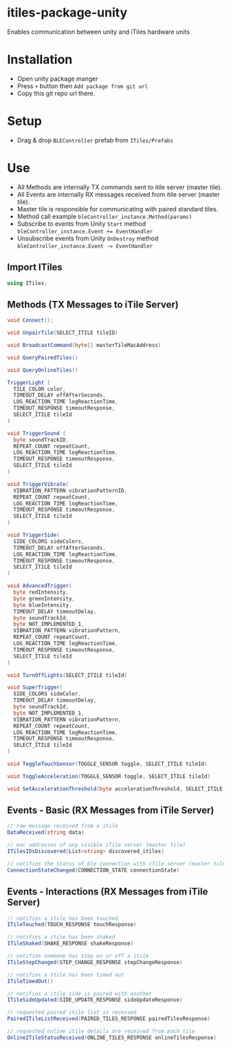 # itiles-package-unity
Enables communication between unity and iTiles hardware units

# Installation
- Open unity package manger
- Press `+` button then `Add package from git url`
- Copy this git repo url there.

# Setup
- Drag & drop `BLEController` prefab from `ITiles/Prefabs`

# Use
- All Methods are internally TX commands sent to itile server (master tile).
- All Events are internally RX messages received from itile server (master tile).
- Master tile is responsible for communicating with paired standard tiles.
- Method call example `bleController_instance.Method(params)`
- Subscribe to events from Unity `Start` method `bleController_instance.Event += EventHandler`
- Unsubscribe events from Unity `OnDestroy` method `bleController_instance.Event -= EventHandler`

## Import ITiles
```csharp
using ITiles;
```

## Methods (TX Messages to iTile Server)
```csharp
void Connect();
```

```csharp
void UnpairTile(SELECT_ITILE tileID)
```

```csharp
void BroadcastCommand(byte[] masterTileMacAddress)
```

```csharp
void QueryPairedTiles()
```

```csharp
void QueryOnlineTiles()
```

```csharp
TriggerLight (
  TILE_COLOR color, 
  TIMEOUT_DELAY offAfterSeconds, 
  LOG_REACTION_TIME logReactionTime, 
  TIMEOUT_RESPONSE timeoutResponse, 
  SELECT_ITILE tileId
)
```

```csharp
void TriggerSound (
  byte soundTrackID,
  REPEAT_COUNT repeatCount,
  LOG_REACTION_TIME logReactionTime,
  TIMEOUT_RESPONSE timeoutResponse,
  SELECT_ITILE tileId
)
```

```csharp
void TriggerVibrate(
  VIBRATION_PATTERN vibrationPatternID,
  REPEAT_COUNT repeatCount,
  LOG_REACTION_TIME logReactionTime,
  TIMEOUT_RESPONSE timeoutResponse,
  SELECT_ITILE tileId
)
```

```csharp
void TriggerSide(
  SIDE_COLORS sideColors,
  TIMEOUT_DELAY offAfterSeconds,
  LOG_REACTION_TIME logReactionTime,
  TIMEOUT_RESPONSE timeoutResponse,
  SELECT_ITILE tileId
)
```

```csharp
void AdvancedTrigger(
  byte redIntensity,
  byte greenIntensity,
  byte blueIntensity,
  TIMEOUT_DELAY timeoutDelay,
  byte soundTrackId,
  byte NOT_IMPLEMENTED_1,
  VIBRATION_PATTERN vibrationPattern,
  REPEAT_COUNT repeatCount,
  LOG_REACTION_TIME logReactionTime,
  TIMEOUT_RESPONSE timeoutResponse,
  SELECT_ITILE tileId
)
```

```csharp
void TurnOffLights(SELECT_ITILE tileId)
```

```csharp
void SuperTrigger(
  SIDE_COLORS sideColor,
  TIMEOUT_DELAY timeoutDelay,
  byte soundTrackId,
  byte NOT_IMPLEMENTED_1,
  VIBRATION_PATTERN vibrationPattern,
  REPEAT_COUNT repeatCount,
  LOG_REACTION_TIME logReactionTime,
  TIMEOUT_RESPONSE timeoutResponse,
  SELECT_ITILE tileId
)
```

```csharp
void ToggleTouchSensor(TOGGLE_SENSOR toggle, SELECT_ITILE tileId) 
```

```csharp
void ToggleAcceleration(TOGGLE_SENSOR toggle, SELECT_ITILE tileId) 
```

```csharp
void SetAccelerationThreshold(byte accelerationThreshold, SELECT_ITILE tileId) 
```

## Events - Basic (RX Messages from iTile Server)
```csharp
// raw message received from a itile
DataReceived(string data)
```
```csharp
// mac addresses of any visible iTile server (master tile)
ITilesIDsDiscovered(List<string> discovered_itiles)
```
```csharp
// notifies the status of ble connection with iTile server (master tile)
ConnectionStateChanged(CONNECTION_STATE connectionState)
```

## Events - Interactions (RX Messages from iTile Server)

```csharp
// notifies a itile has been touched
ITileTouched(TOUCH_RESPONSE touchResponse)
```

```csharp
// notifies a itile has been shaked
ITileShaked(SHAKE_RESPONSE shakeResponse)
```

```csharp
// notifies someone has step on or off a itile
ITileStepChanged(STEP_CHANGE_RESPONSE stepChangeResponse)
```

```csharp
// notifies a itile has been timed out
ITileTimedOut()
```

```csharp
// notifies a itile side is paired with another
ITileSideUpdated(SIDE_UPDATE_RESPONSE sideUpdateResponse)
```

```csharp
// requested paired itile list is received
PairedITileListReceived(PAIRED_TILES_RESPONSE pairedTilesResponse)
```

```csharp
// requested online itile details are received from each tile
OnlineITileStatusReceived(ONLINE_TILES_RESPONSE onlineTilesResponse)
```

